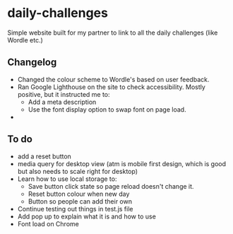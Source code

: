# daily-challenges

Simple website built for my partner to link to all the daily challenges (like Wordle etc.)

## Changelog

- Changed the colour scheme to Wordle's based on user feedback.
- Ran Google Lighthouse on the site to check accessibility. Mostly positive, but it instructed me to:
  - Add a meta description
  - Use the font display option to swap font on page load.
-

## To do

- add a reset button
- media query for desktop view (atm is mobile first design, which is good but also needs to scale right for desktop)
- Learn how to use local storage to:
  - Save button click state so page reload doesn't change it.
  - Reset button colour when new day
  - Button so people can add their own
- Continue testing out things in test.js file
- Add pop up to explain what it is and how to use
- Font load on Chrome
